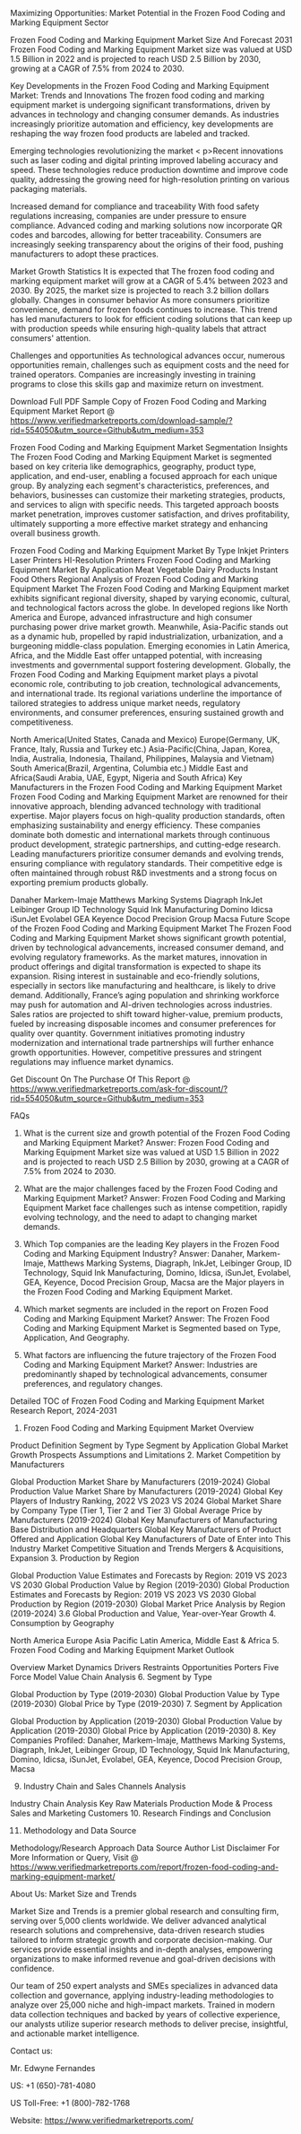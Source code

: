 Maximizing Opportunities: Market Potential in the Frozen Food Coding and Marking Equipment Sector


Frozen Food Coding and Marking Equipment Market Size And Forecast 2031
Frozen Food Coding and Marking Equipment Market size was valued at USD 1.5 Billion in 2022 and is projected to reach USD 2.5 Billion by 2030, growing at a CAGR of 7.5% from 2024 to 2030.

Key Developments in the Frozen Food Coding and Marking Equipment Market: Trends and Innovations
The frozen food coding and marking equipment market is undergoing significant transformations, driven by advances in technology and changing consumer demands. As industries increasingly prioritize automation and efficiency, key developments are reshaping the way frozen food products are labeled and tracked.

Emerging technologies revolutionizing the market
< p>Recent innovations such as laser coding and digital printing improved labeling accuracy and speed. These technologies reduce production downtime and improve code quality, addressing the growing need for high-resolution printing on various packaging materials.

Increased demand for compliance and traceability
With food safety regulations increasing, companies are under pressure to ensure compliance. Advanced coding and marking solutions now incorporate QR codes and barcodes, allowing for better traceability. Consumers are increasingly seeking transparency about the origins of their food, pushing manufacturers to adopt these practices.

Market Growth Statistics
It is expected that The frozen food coding and marking equipment market will grow at a CAGR of 5.4% between 2023 and 2030.
By 2025, the market size is projected to reach 3.2 billion dollars globally.
Changes in consumer behavior
As more consumers prioritize convenience, demand for frozen foods continues to increase. This trend has led manufacturers to look for efficient coding solutions that can keep up with production speeds while ensuring high-quality labels that attract consumers' attention.

Challenges and opportunities
As technological advances occur, numerous opportunities remain, challenges such as equipment costs and the need for trained operators. Companies are increasingly investing in training programs to close this skills gap and maximize return on investment.

Download Full PDF Sample Copy of Frozen Food Coding and Marking Equipment Market Report @ https://www.verifiedmarketreports.com/download-sample/?rid=554050&utm_source=Github&utm_medium=353

Frozen Food Coding and Marking Equipment Market Segmentation Insights
The Frozen Food Coding and Marking Equipment Market is segmented based on key criteria like demographics, geography, product type, application, and end-user, enabling a focused approach for each unique group. By analyzing each segment's characteristics, preferences, and behaviors, businesses can customize their marketing strategies, products, and services to align with specific needs. This targeted approach boosts market penetration, improves customer satisfaction, and drives profitability, ultimately supporting a more effective market strategy and enhancing overall business growth.

Frozen Food Coding and Marking Equipment Market By Type
Inkjet Printers
Laser Printers
HI-Resolution Printers
Frozen Food Coding and Marking Equipment Market By Application
Meat
Vegetable
Dairy Products
Instant Food
Others
Regional Analysis of Frozen Food Coding and Marking Equipment Market
The Frozen Food Coding and Marking Equipment market exhibits significant regional diversity, shaped by varying economic, cultural, and technological factors across the globe. In developed regions like North America and Europe, advanced infrastructure and high consumer purchasing power drive market growth. Meanwhile, Asia-Pacific stands out as a dynamic hub, propelled by rapid industrialization, urbanization, and a burgeoning middle-class population. Emerging economies in Latin America, Africa, and the Middle East offer untapped potential, with increasing investments and governmental support fostering development. Globally, the Frozen Food Coding and Marking Equipment market plays a pivotal economic role, contributing to job creation, technological advancements, and international trade. Its regional variations underline the importance of tailored strategies to address unique market needs, regulatory environments, and consumer preferences, ensuring sustained growth and competitiveness.

North America(United States, Canada and Mexico)
Europe(Germany, UK, France, Italy, Russia and Turkey etc.)
Asia-Pacific(China, Japan, Korea, India, Australia, Indonesia, Thailand, Philippines, Malaysia and Vietnam)
South America(Brazil, Argentina, Columbia etc.)
Middle East and Africa(Saudi Arabia, UAE, Egypt, Nigeria and South Africa)
Key Manufacturers in the Frozen Food Coding and Marking Equipment Market
Frozen Food Coding and Marking Equipment Market are renowned for their innovative approach, blending advanced technology with traditional expertise. Major players focus on high-quality production standards, often emphasizing sustainability and energy efficiency. These companies dominate both domestic and international markets through continuous product development, strategic partnerships, and cutting-edge research. Leading manufacturers prioritize consumer demands and evolving trends, ensuring compliance with regulatory standards. Their competitive edge is often maintained through robust R&D investments and a strong focus on exporting premium products globally.

Danaher
Markem-Imaje
Matthews Marking Systems
Diagraph
InkJet
Leibinger Group
ID Technology
Squid Ink Manufacturing
Domino
Idicsa
iSunJet
Evolabel
GEA
Keyence
Docod Precision Group
Macsa
Future Scope of the Frozen Food Coding and Marking Equipment Market
The Frozen Food Coding and Marking Equipment Market shows significant growth potential, driven by technological advancements, increased consumer demand, and evolving regulatory frameworks. As the market matures, innovation in product offerings and digital transformation is expected to shape its expansion. Rising interest in sustainable and eco-friendly solutions, especially in sectors like manufacturing and healthcare, is likely to drive demand. Additionally, France’s aging population and shrinking workforce may push for automation and AI-driven technologies across industries. Sales ratios are projected to shift toward higher-value, premium products, fueled by increasing disposable incomes and consumer preferences for quality over quantity. Government initiatives promoting industry modernization and international trade partnerships will further enhance growth opportunities. However, competitive pressures and stringent regulations may influence market dynamics.

Get Discount On The Purchase Of This Report @ https://www.verifiedmarketreports.com/ask-for-discount/?rid=554050&utm_source=Github&utm_medium=353

FAQs
1. What is the current size and growth potential of the Frozen Food Coding and Marking Equipment Market?
Answer: Frozen Food Coding and Marking Equipment Market size was valued at USD 1.5 Billion in 2022 and is projected to reach USD 2.5 Billion by 2030, growing at a CAGR of 7.5% from 2024 to 2030.

2. What are the major challenges faced by the Frozen Food Coding and Marking Equipment Market?
Answer: Frozen Food Coding and Marking Equipment Market face challenges such as intense competition, rapidly evolving technology, and the need to adapt to changing market demands.

3. Which Top companies are the leading Key players in the Frozen Food Coding and Marking Equipment Industry?
Answer: Danaher, Markem-Imaje, Matthews Marking Systems, Diagraph, InkJet, Leibinger Group, ID Technology, Squid Ink Manufacturing, Domino, Idicsa, iSunJet, Evolabel, GEA, Keyence, Docod Precision Group, Macsa are the Major players in the Frozen Food Coding and Marking Equipment Market.

4. Which market segments are included in the report on Frozen Food Coding and Marking Equipment Market?
Answer: The Frozen Food Coding and Marking Equipment Market is Segmented based on Type, Application, And Geography.

5. What factors are influencing the future trajectory of the Frozen Food Coding and Marking Equipment Market?
Answer: Industries are predominantly shaped by technological advancements, consumer preferences, and regulatory changes.

Detailed TOC of Frozen Food Coding and Marking Equipment Market Research Report, 2024-2031
1. Frozen Food Coding and Marking Equipment Market Overview

Product Definition
Segment by Type
Segment by Application
Global Market Growth Prospects
Assumptions and Limitations
2. Market Competition by Manufacturers

Global Production Market Share by Manufacturers (2019-2024)
Global Production Value Market Share by Manufacturers (2019-2024)
Global Key Players of Industry Ranking, 2022 VS 2023 VS 2024
Global Market Share by Company Type (Tier 1, Tier 2 and Tier 3)
Global Average Price by Manufacturers (2019-2024)
Global Key Manufacturers of Manufacturing Base Distribution and Headquarters
Global Key Manufacturers of Product Offered and Application
Global Key Manufacturers of Date of Enter into This Industry
Market Competitive Situation and Trends
Mergers & Acquisitions, Expansion
3. Production by Region

Global Production Value Estimates and Forecasts by Region: 2019 VS 2023 VS 2030
Global Production Value by Region (2019-2030)
Global Production Estimates and Forecasts by Region: 2019 VS 2023 VS 2030
Global Production by Region (2019-2030)
Global Market Price Analysis by Region (2019-2024) 3.6 Global Production and Value, Year-over-Year Growth
4. Consumption by Geography

North America
Europe
Asia Pacific
Latin America, Middle East & Africa
5. Frozen Food Coding and Marking Equipment Market Outlook

Overview
Market Dynamics
Drivers
Restraints
Opportunities
Porters Five Force Model
Value Chain Analysis 
6. Segment by Type

Global Production by Type (2019-2030)
Global Production Value by Type (2019-2030)
Global Price by Type (2019-2030)
7. Segment by Application

Global Production by Application (2019-2030)
Global Production Value by Application (2019-2030)
Global Price by Application (2019-2030)
8. Key Companies Profiled: Danaher, Markem-Imaje, Matthews Marking Systems, Diagraph, InkJet, Leibinger Group, ID Technology, Squid Ink Manufacturing, Domino, Idicsa, iSunJet, Evolabel, GEA, Keyence, Docod Precision Group, Macsa

9. Industry Chain and Sales Channels Analysis

Industry Chain Analysis
Key Raw Materials
Production Mode & Process
Sales and Marketing
Customers
10. Research Findings and Conclusion

11. Methodology and Data Source

Methodology/Research Approach
Data Source
Author List
Disclaimer
For More Information or Query, Visit @ https://www.verifiedmarketreports.com/report/frozen-food-coding-and-marking-equipment-market/

About Us: Market Size and Trends

Market Size and Trends is a premier global research and consulting firm, serving over 5,000 clients worldwide. We deliver advanced analytical research solutions and comprehensive, data-driven research studies tailored to inform strategic growth and corporate decision-making. Our services provide essential insights and in-depth analyses, empowering organizations to make informed revenue and goal-driven decisions with confidence.

Our team of 250 expert analysts and SMEs specializes in advanced data collection and governance, applying industry-leading methodologies to analyze over 25,000 niche and high-impact markets. Trained in modern data collection techniques and backed by years of collective experience, our analysts utilize superior research methods to deliver precise, insightful, and actionable market intelligence.

Contact us:

Mr. Edwyne Fernandes

US: +1 (650)-781-4080

US Toll-Free: +1 (800)-782-1768

Website: https://www.verifiedmarketreports.com/
